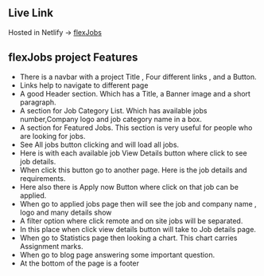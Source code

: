 ## Live Link
Hosted in Netlify -> [flexJobs](https://bespoke-rugelach-821403.netlify.app)

## flexJobs project Features

- There is a navbar with a project Title , Four different links , and a Button.
- Links help to navigate to different page
- A good Header section. Which has a Title, a Banner image and a short paragraph.
- A section for Job Category List. Which has available jobs number,Company logo and job category name in a box.
- A section for Featured Jobs. This section is very useful for people who are looking for jobs.
- See All jobs button clicking and will load all jobs.
- Here is with each available job View Details button where click to see job details.
- When click this button go to another page. Here is the job details and requirements.
- Here also there is Apply now Button where click on that job can be applied.
- When go to applied jobs page then will see the job and company name , logo and many details show 
- A filter option where click remote and on site jobs will be separated.
- In this place when click view details button will take to Job details page.
- When go to Statistics page then looking a chart. This chart carries Assignment marks.
- When go to blog page answering some important question.
- At the bottom of the page is a footer
